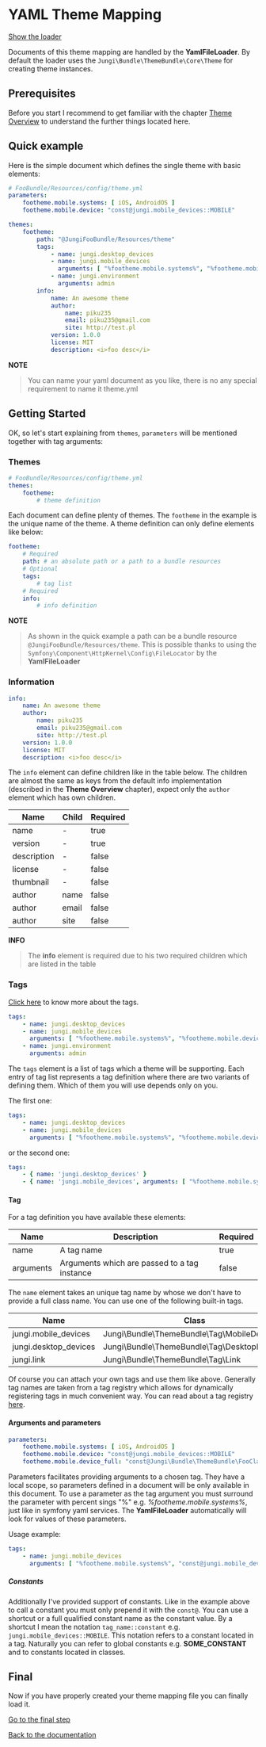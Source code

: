 YAML Theme Mapping
==================

[Show the loader](https://github.com/piku235/JungiThemeBundle/tree/master/Mapping/Loader/YamlFileLoader.php)

Documents of this theme mapping are handled by the **YamlFileLoader**. By default the loader uses the `Jungi\Bundle\ThemeBundle\Core\Theme` 
for creating theme instances.

Prerequisites
-------------

Before you start I recommend to get familiar with the chapter [Theme Overview](https://github.com/piku235/JungiThemeBundle/tree/master/Resources/doc/themes-overview.md)
to understand the further things located here.

Quick example
-------------

Here is the simple document which defines the single theme with basic elements:

```yml
# FooBundle/Resources/config/theme.yml
parameters:
    footheme.mobile.systems: [ iOS, AndroidOS ]
    footheme.mobile.device: "const@jungi.mobile_devices::MOBILE"

themes:
    footheme:
        path: "@JungiFooBundle/Resources/theme"
        tags:
            - name: jungi.desktop_devices
            - name: jungi.mobile_devices
              arguments: [ "%footheme.mobile.systems%", "%footheme.mobile.device%" ]
            - name: jungi.environment
              arguments: admin
        info:
            name: An awesome theme
            author:
                name: piku235
                email: piku235@gmail.com
                site: http://test.pl
            version: 1.0.0
            license: MIT
            description: <i>foo desc</i>

```

**NOTE**

> You can name your yaml document as you like, there is no any special requirement to name it theme.yml

Getting Started
---------------

OK, so let's start explaining from `themes`, `parameters` will be mentioned together with tag arguments:

### Themes

```yml
# FooBundle/Resources/config/theme.yml
themes:
    footheme:
        # theme definition
```

Each document can define plenty of themes. The `footheme` in the example is the unique name of the theme. A theme
definition can only define elements like below:

```yml
footheme:
    # Required
    path: # an absolute path or a path to a bundle resources
    # Optional
    tags:
        # tag list
    # Required
    info:
        # info definition
```

**NOTE**

> As shown in the quick example a path can be a bundle resource `@JungiFooBundle/Resources/theme`. This is possible thanks
> to using the `Symfony\Component\HttpKernel\Config\FileLocator` by the **YamlFileLoader**

### Information

```yml
info:
    name: An awesome theme
    author:
        name: piku235
        email: piku235@gmail.com
        site: http://test.pl
    version: 1.0.0
    license: MIT
    description: <i>foo desc</i>
```

The `info` element can define children like in the table below. The children are almost the same as keys from the
default info implementation (described in the **Theme Overview** chapter), expect only the `author` element which has
own children.

Name | Child | Required
---- | ----- | --------
name | - | true
version | - | true
description | - | false
license | - | false
thumbnail | - | false
author | name | false
author | email | false
author | site | false

**INFO**

> The **info** element is required due to his two required children which are listed in the table

### Tags

[Click here](https://github.com/piku235/JungiThemeBundle/blob/master/Resources/doc/theme-tags.md) to know more about the
tags.

```yml
tags:
    - name: jungi.desktop_devices
    - name: jungi.mobile_devices
      arguments: [ "%footheme.mobile.systems%", "%footheme.mobile.device%" ]
    - name: jungi.environment
      arguments: admin
```

The `tags` element is a list of tags which a theme will be supporting. Each entry of tag list represents a tag definition
where there are two variants of defining them. Which of them you will use depends only on you.

The first one:

```yml
tags:
    - name: jungi.desktop_devices
    - name: jungi.mobile_devices
      arguments: [ "%footheme.mobile.systems%", "%footheme.mobile.device%" ]
```

or the second one:

```yml
tags:
    - { name: 'jungi.desktop_devices' }
    - { name: 'jungi.mobile_devices', arguments: [ "%footheme.mobile.systems%", "%footheme.mobile.device%" ] }
```

#### Tag

For a tag definition you have available these elements:

Name | Description | Required
---- | ----------- | --------
name | A tag name | true
arguments | Arguments which are passed to a tag instance | false

The `name` element takes an unique tag name by whose we don't have to provide a full class name. You can use one of the
following built-in tags.

Name | Class
---- | -----
jungi.mobile_devices | Jungi\Bundle\ThemeBundle\Tag\MobileDevices
jungi.desktop_devices | Jungi\Bundle\ThemeBundle\Tag\DesktopDevices
jungi.link | Jungi\Bundle\ThemeBundle\Tag\Link

Of course you can attach your own tags and use them like above. Generally tag names are taken from a tag registry which
allows for dynamically registering tags in much convenient way. You can read about a tag registry [here](https://github.com/piku235/JungiThemeBundle/blob/master/Resources/doc/theme-tags.md#tag-registry).

#### Arguments and parameters

```yml
parameters:
    footheme.mobile.systems: [ iOS, AndroidOS ]
    footheme.mobile.device: "const@jungi.mobile_devices::MOBILE"
    footheme.mobile.device_full: "const@Jungi\Bundle\ThemeBundle\FooClass::MOBILE"
```

Parameters facilitates providing arguments to a chosen tag. They have a local scope, so parameters defined in a document
will be only available in this document. To use a parameter as the tag argument you must surround the parameter with
percent sings "%" e.g. *%footheme.mobile.systems%*, just like in symfony yaml services. The **YamlFileLoader** automatically
will look for values of these parameters.

Usage example:

```yml
tags:
    - name: jungi.mobile_devices
      arguments: [ "%footheme.mobile.systems%", "const@jungi.mobile_devices::MOBILE" ]
```

##### Constants

Additionally I've provided support of constants. Like in the example above to call a constant you must only prepend it
with the `const@`. You can use a shortcut or a full qualified constant name as the constant value. By a shortcut I mean
the notation `tag_name::constant` e.g. `jungi.mobile_devices::MOBILE`. This notation refers to a constant located in a
tag. Naturally you can refer to global constants e.g. **SOME_CONSTANT** and to constants located in classes.

Final
-----

Now if you have properly created your theme mapping file you can finally load it.

[Go to the final step](https://github.com/piku235/JungiThemeBundle/tree/master/Resources/doc/loading-theme-mapping.md)

[Back to the documentation](https://github.com/piku235/JungiThemeBundle/blob/master/Resources/doc/index.md)